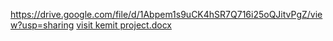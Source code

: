 https://drive.google.com/file/d/1Abpem1s9uCK4hSR7Q716i25oQJitvPgZ/view?usp=sharing
[visit kemit project.docx](https://github.com/user-attachments/files/20150991/visit.kemit.project.docx)
